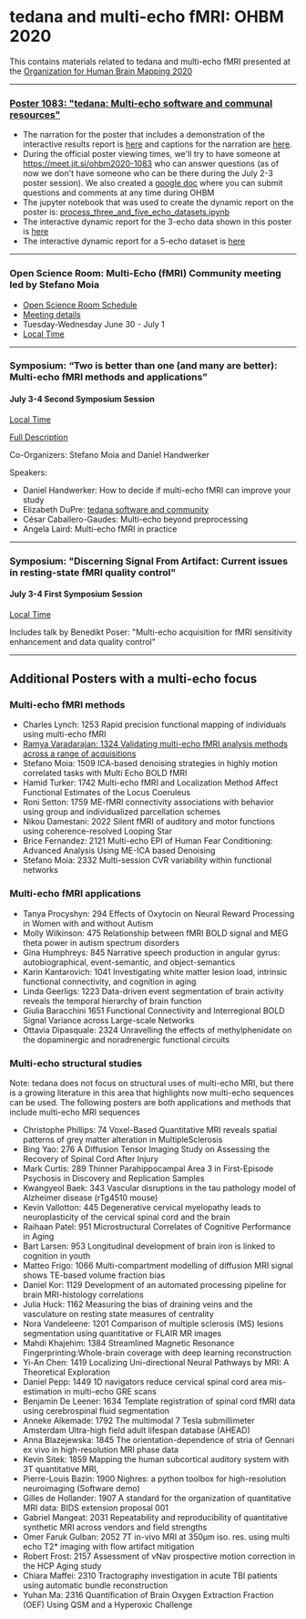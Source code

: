 # tedana and multi-echo fMRI: OHBM 2020

This contains materials related to tedana and multi-echo fMRI presented at the [Organization for Human Brain Mapping 2020](https://www.humanbrainmapping.org/i4a/pages/index.cfm?pageid=3958)

-----

### [Poster 1083: "tedana: Multi-echo software and communal resources"](./docs/OHBM2020_1083_tedana_poster_with_links.pdf)
* The narration for the poster that includes a demonstration of the interactive results report is [here](./docs/OHBM2020_1083_tedana_poster_narration.mp4) and captions for the narration are [here](./docs/OHBM2020_1083_tedana_poster_narration.srt).
* During the official poster viewing times, we'll try to have someone at https://meet.jit.si/ohbm2020-1083 who can answer questions (as of now we don't have someone who can be there during the July 2-3 poster session). We also created a [google doc](https://bit.ly/2Z1T8Xl) where you can submit questions and comments at any time during OHBM
* The jupyter notebook that was used to create the dynamic report on the poster is: [process_three_and_five_echo_datasets.ipynb](./process_three_and_five_echo_datasets.ipynb)
* The interactive dynamic report for the 3-echo data shown in this poster is [here](https://me-ica.github.io/tedana-ohbm-2020/three-echo-report/tedana_report.html)
* The interactive dynamic report for a 5-echo dataset  is [here](https://me-ica.github.io/tedana-ohbm-2020/five-echo-report/tedana_report.html)

-----

### Open Science Room: Multi-Echo (fMRI) Community meeting led by Stefano Moia
* [Open Science Room Schedule](https://ohbm.github.io/osr2020/schedule/emea)
* [Meeting details](https://github.com/ohbm/osr2020/issues/51)
* Tuesday-Wednesday June 30 - July 1
* [Local Time](https://arewemeetingyet.com/New%20York/2020-06-30/15:00/Multi-echo%20(fMRI)%20community%20meeting)

-----

### Symposium: “Two is better than one (and many are better): Multi-echo fMRI methods and applications”
#### July 3-4 Second Symposium Session
[Local Time](https://arewemeetingyet.com/New%20York/2020-07-03/24:00/Two%20is%20better%20than%20one%20(and%20many%20are%20better):%20Multi-echo%20fMRI%20methods%20and%20applications)

[Full Description](https://www.humanbrainmapping.org/files/2020/OHBM_Two.pdf)

Co-Organizers: Stefano Moia and Daniel Handwerker

Speakers:
* Daniel Handwerker: How to decide if multi-echo fMRI can improve your study
* Elizabeth DuPre: [tedana software and community](https://doi.org/10.6084/m9.figshare.12645545.v1)
* César Caballero-Gaudes: Multi-echo beyond preprocessing
* Angela Laird: Multi-echo fMRI in practice

-----

### Symposium: "Discerning Signal From Artifact: Current issues in resting-state fMRI quality control"
#### July 3-4 First Symposium Session
[Local Time](https://arewemeetingyet.com/New%20York/2020-07-03/23:00/Multi-echo%20acquisition%20for%20fMRI%20sensitivity%20enhancement%20and%20data%20quality%20control)

Includes talk by Benedikt Poser: "Multi-echo acquisition for fMRI sensitivity enhancement and data quality control"

-----

## Additional Posters with a multi-echo focus

### Multi-echo fMRI methods
* Charles Lynch: 1253 Rapid precision functional mapping of individuals using multi-echo fMRI
* [Ramya Varadarajan: 1324 Validating multi-echo fMRI analysis methods across a range of acquisitions](https://github.com/ramyav97/multi-echo-fMRI-OHBM-2020)
* Stefano Moia: 1509 ICA-based denoising strategies in highly motion correlated tasks with Multi Echo BOLD fMRI 
* Hamid Turker: 1742 Multi-echo fMRI and Localization Method Affect Functional Estimates of the Locus Coeruleus
* Roni Setton: 1759 ME-fMRI connectivity associations with behavior using group and individualized parcellation schemes
* Nikou Damestani: 2022 Silent fMRI of auditory and motor functions using coherence-resolved Looping Star
* Brice Fernandez: 2121 Multi-echo EPI of Human Fear Conditioning: Advanced Analysis Using ME-ICA based Denoising
* Stefano Moia: 2332 Multi-session CVR variability within functional networks

### Multi-echo fMRI applications
* Tanya Procyshyn: 294 Effects of Oxytocin on Neural Reward Processing in Women with and without Autism
* Molly Wilkinson: 475 Relationship between fMRI BOLD signal and MEG theta power in autism spectrum disorders
* Gina Humphreys: 845 Narrative speech production in angular gyrus: autobiographical, event-semantic, and object-semantics
* Karin Kantarovich: 1041 Investigating white matter lesion load, intrinsic functional connectivity, and cognition in aging
* Linda Geerligs: 1223 Data-driven event segmentation of brain activity reveals the temporal hierarchy of brain function
* Giulia Baracchini 1651 Functional Connectivity and Interregional BOLD Signal Variance across Large-scale Networks
* Ottavia Dipasquale: 2324 Unravelling the effects of methylphenidate on the dopaminergic and noradrenergic functional circuits

### Multi-echo structural studies
Note: tedana does not focus on structural uses of multi-echo MRI, but there is a growing literature in this area that highlights now multi-echo sequences can be used. The following posters are both applications and methods that include multi-echo MRI sequences

* Christophe Phillips: 74 Voxel-Based Quantitative MRI reveals spatial patterns of grey matter alteration in MultipleSclerosis
* Bing Yao: 276 A Diffusion Tensor Imaging Study on Assessing the Recovery of Spinal Cord After Injury
* Mark Curtis: 289 Thinner Parahippocampal Area 3 in
 First-Episode Psychosis in Discovery and Replication Samples
* Kwangyeol Baek: 343 Vascular disruptions in the tau pathology model of Alzheimer disease (rTg4510 mouse)
* Kevin Vallotton: 445 Degenerative cervical myelopathy leads to neuroplasticity of the cervical spinal cord and the brain
* Raihaan Patel: 951 Microstructural Correlates of Cognitive Performance in Aging
* Bart Larsen: 953 Longitudinal development of brain iron is linked to cognition in youth
* Matteo Frigo: 1066 Multi-compartment modelling of diffusion MRI signal shows TE-based volume fraction bias
* Daniel Kor: 1129 Development of an automated processing pipeline for brain MRI-histology correlations
* Julia Huck: 1162 Measuring the bias of draining veins and the vasculature on resting state measures of centrality
* Nora Vandeleene: 1201 Comparison of multiple sclerosis (MS) lesions segmentation using quantitative or FLAIR MR images
* Mahdi Khajehim: 1384 Streamlined Magnetic Resonance Fingerprinting:Whole-brain coverage with deep learning reconstruction
* Yi-An Chen: 1419 Localizing Uni-directional Neural Pathways by MRI: A Theoretical Exploration
* Daniel Pepp: 1449 1D navigators reduce cervical spinal cord area mis-estimation in multi-echo GRE scans
* Benjamin De Leener: 1634 Template registration of spinal cord fMRI data using cerebrospinal fluid segmentation
* Anneke Alkemade: 1792 The multimodal 7 Tesla submillimeter Amsterdam Ultra-high field adult lifespan database (AHEAD)
* Anna Blazejewska: 1845 The orientation-dependence of stria of Gennari ex vivo in high-resolution MRI phase data
* Kevin Sitek: 1859 Mapping the human subcortical auditory system with 3T quantitative MRI, 
* Pierre-Louis Bazin: 1900 Nighres: a python toolbox for high-resolution neuroimaging (Software demo)
* Gilles de Hollander: 1907 A standard for the organization of quantitative MRI data: BIDS extension proposal 001
* Gabriel Mangeat: 2031 Repeatability and reproducibility of quantitative synthetic MRI across vendors and field strengths
* Omer Faruk Gulban: 2052 7T in-vivo MRI at 350μm iso. res. using multi echo T2* imaging with flow artifact mitigation
* Robert Frost: 2157 Assessment of vNav prospective motion correction in the HCP Aging study
* Chiara Maffei: 2310 Tractography investigation in acute TBI patients using automatic bundle reconstruction
* Yuhan Ma: 2316 Quantification of Brain Oxygen Extraction Fraction (OEF) Using QSM and a Hyperoxic Challenge
